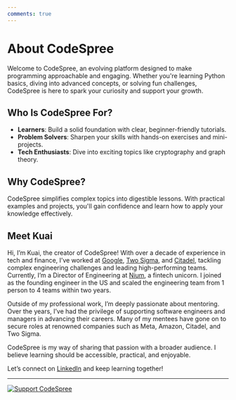 ```yaml
---
comments: true
---
```


# About CodeSpree

Welcome to CodeSpree, an evolving platform designed to make programming approachable and engaging. Whether you're learning Python basics, diving into advanced concepts, or solving fun challenges, CodeSpree is here to spark your curiosity and support your growth.

## Who Is CodeSpree For?
- **Learners**: Build a solid foundation with clear, beginner-friendly tutorials.
- **Problem Solvers**: Sharpen your skills with hands-on exercises and mini-projects.
- **Tech Enthusiasts**: Dive into exciting topics like cryptography and graph theory.

## Why CodeSpree?
CodeSpree simplifies complex topics into digestible lessons. With practical examples and projects, you'll gain confidence and learn how to apply your knowledge effectively.

## Meet Kuai
Hi, I’m Kuai, the creator of CodeSpree! With over a decade of experience in tech and finance, I’ve worked at [Google](https://about.google/), [Two Sigma](https://www.twosigma.com/), and [Citadel](https://www.citadel.com/), tackling complex engineering challenges and leading high-performing teams. Currently, I’m a Director of Engineering at [Nium](https://nium.com/), a fintech unicorn. I joined as the founding engineer in the US and scaled the engineering team from 1 person to 4 teams within two years.

Outside of my professional work, I’m deeply passionate about mentoring. Over the years, I’ve had the privilege of supporting software engineers and managers in advancing their careers. Many of my mentees have gone on to secure roles at renowned companies such as Meta, Amazon, Citadel, and Two Sigma.

CodeSpree is my way of sharing that passion with a broader audience. I believe learning should be accessible, practical, and enjoyable.

Let’s connect on [LinkedIn](https://www.linkedin.com/in/kuai) and keep learning together!

---
[![Support CodeSpree](https://ko-fi.com/img/githubbutton_sm.svg)](https://ko-fi.com/T6T416OJAV)